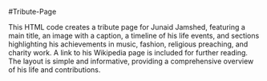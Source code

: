 #Tribute-Page

This HTML code creates a tribute page for Junaid Jamshed, featuring a main title, an image with a caption, a timeline of his life events, and sections highlighting his achievements in music, fashion, religious preaching, and charity work. A link to his Wikipedia page is included for further reading. The layout is simple and informative, providing a comprehensive overview of his life and contributions.
